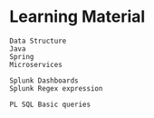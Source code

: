 # Learning Material
```
Data Structure 
Java
Spring
Microservices
```
```
Splunk Dashboards
Splunk Regex expression
```
```
PL SQL Basic queries
```


